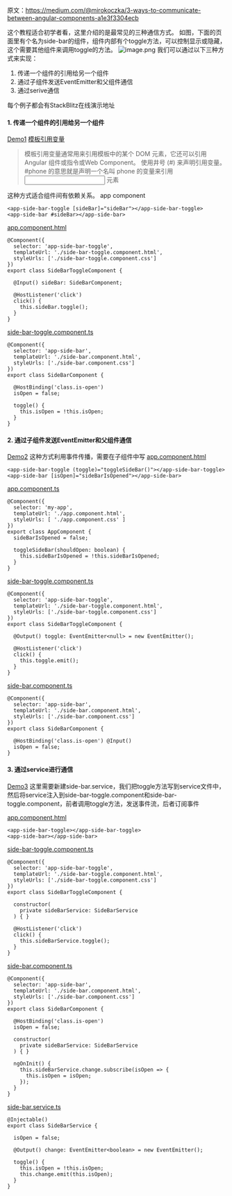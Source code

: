 原文：https://medium.com/@mirokoczka/3-ways-to-communicate-between-angular-components-a1e3f3304ecb

这个教程适合初学者看，这里介绍的是最常见的三种通信方式。
如图，下面的页面里有个名为side-bar的组件，组件内部有个toggle方法，可以控制显示或隐藏，这个需要其他组件来调用toggle的方法。
![image.png](https://hexo-blog.pek3b.qingstor.com/upload_images/71414-898700d3f6b5dec2.png?imageMogr2/auto-orient/strip%7CimageView2/2/w/1240)
我们可以通过以下三种方式来实现：
1. 传递一个组件的引用给另一个组件
2. 通过子组件发送EventEmitter和父组件通信
3. 通过serive通信

每个例子都会有StackBlitz在线演示地址

#### 1. 传递一个组件的引用给另一个组件
[Demo1](https://stackblitz.com/edit/angular-communication-1)
[模板引用变量](https://angular.cn/guide/template-syntax#template-reference-variables--var-)
> 模板引用变量通常用来引用模板中的某个 DOM 元素，它还可以引用 Angular 组件或指令或Web Component。
使用井号 (#) 来声明引用变量。 #phone 的意思就是声明一个名叫 phone 的变量来引用 <input> 元素

这种方式适合组件间有依赖关系。
app component
```
<app-side-bar-toggle [sideBar]="sideBar"></app-side-bar-toggle>
<app-side-bar #sideBar></app-side-bar>
```
[app.component.html](https://gist.github.com/mkoczka/9c74507b59a89e8e90ae63f9d08eba5a#file-app-component-html)

```
@Component({
  selector: 'app-side-bar-toggle',
  templateUrl: './side-bar-toggle.component.html',
  styleUrls: ['./side-bar-toggle.component.css']
})
export class SideBarToggleComponent {

  @Input() sideBar: SideBarComponent;

  @HostListener('click')
  click() {
    this.sideBar.toggle();
  }
}
```
[side-bar-toggle.component.ts](https://gist.github.com/mkoczka/9c74507b59a89e8e90ae63f9d08eba5a#file-side-bar-toggle-component-ts)

```
@Component({
  selector: 'app-side-bar',
  templateUrl: './side-bar.component.html',
  styleUrls: ['./side-bar.component.css']
})
export class SideBarComponent {

  @HostBinding('class.is-open')
  isOpen = false;

  toggle() {
    this.isOpen = !this.isOpen;
  }
}
```

#### 2.  通过子组件发送EventEmitter和父组件通信
[Demo2](https://stackblitz.com/edit/angular-communication-2)
这种方式利用事件传播，需要在子组件中写
[app.component.html](https://gist.github.com/mkoczka/0eb7a2af1ae4efb67178d981d9f03ebf#file-app-component-html)

```
<app-side-bar-toggle (toggle)="toggleSideBar()"></app-side-bar-toggle>
<app-side-bar [isOpen]="sideBarIsOpened"></app-side-bar>
```
[app.component.ts](https://gist.github.com/mkoczka/0eb7a2af1ae4efb67178d981d9f03ebf#file-app-component-ts)
```
@Component({
  selector: 'my-app',
  templateUrl: './app.component.html',
  styleUrls: [ './app.component.css' ]
})
export class AppComponent {
  sideBarIsOpened = false;

  toggleSideBar(shouldOpen: boolean) {
    this.sideBarIsOpened = !this.sideBarIsOpened;
  }
}
```

[side-bar-toggle.component.ts](https://gist.github.com/mkoczka/0eb7a2af1ae4efb67178d981d9f03ebf#file-side-bar-toggle-component-ts)

```
@Component({
  selector: 'app-side-bar-toggle',
  templateUrl: './side-bar-toggle.component.html',
  styleUrls: ['./side-bar-toggle.component.css']
})
export class SideBarToggleComponent {

  @Output() toggle: EventEmitter<null> = new EventEmitter();

  @HostListener('click')
  click() {
    this.toggle.emit();
  }
}
```
[side-bar.component.ts](https://gist.github.com/mkoczka/0eb7a2af1ae4efb67178d981d9f03ebf#file-side-bar-component-ts)

```
@Component({
  selector: 'app-side-bar',
  templateUrl: './side-bar.component.html',
  styleUrls: ['./side-bar.component.css']
})
export class SideBarComponent {

  @HostBinding('class.is-open') @Input()
  isOpen = false;
}
```
#### 3. 通过service进行通信
[Demo3](https://stackblitz.com/edit/angular-communication-3)
这里需要新建side-bar.service，我们把toggle方法写到service文件中，
然后将service注入到side-bar-toggle.component和side-bar-toggle.component，前者调用toggle方法，发送事件流，后者订阅事件

[app.component.html](https://gist.github.com/mkoczka/2b990523999c82a7c0e4c5db1d1b02a9#file-app-component-html)

```
<app-side-bar-toggle></app-side-bar-toggle>
<app-side-bar></app-side-bar>
```
[side-bar-toggle.component.ts](https://gist.github.com/mkoczka/2b990523999c82a7c0e4c5db1d1b02a9#file-side-bar-toggle-component-ts)

```
@Component({
  selector: 'app-side-bar-toggle',
  templateUrl: './side-bar-toggle.component.html',
  styleUrls: ['./side-bar-toggle.component.css']
})
export class SideBarToggleComponent {

  constructor(
    private sideBarService: SideBarService
  ) { }

  @HostListener('click')
  click() {
    this.sideBarService.toggle();
  }
}
```
[side-bar.component.ts](https://gist.github.com/mkoczka/2b990523999c82a7c0e4c5db1d1b02a9#file-side-bar-component-ts)

```
@Component({
  selector: 'app-side-bar',
  templateUrl: './side-bar.component.html',
  styleUrls: ['./side-bar.component.css']
})
export class SideBarComponent {

  @HostBinding('class.is-open')
  isOpen = false;

  constructor(
    private sideBarService: SideBarService
  ) { }

  ngOnInit() {
    this.sideBarService.change.subscribe(isOpen => {
      this.isOpen = isOpen;
    });
  }
}
```

[side-bar.service.ts](https://gist.github.com/mkoczka/2b990523999c82a7c0e4c5db1d1b02a9#file-side-bar-service-ts)

```
@Injectable()
export class SideBarService {

  isOpen = false;

  @Output() change: EventEmitter<boolean> = new EventEmitter();

  toggle() {
    this.isOpen = !this.isOpen;
    this.change.emit(this.isOpen);
  }
}
```
